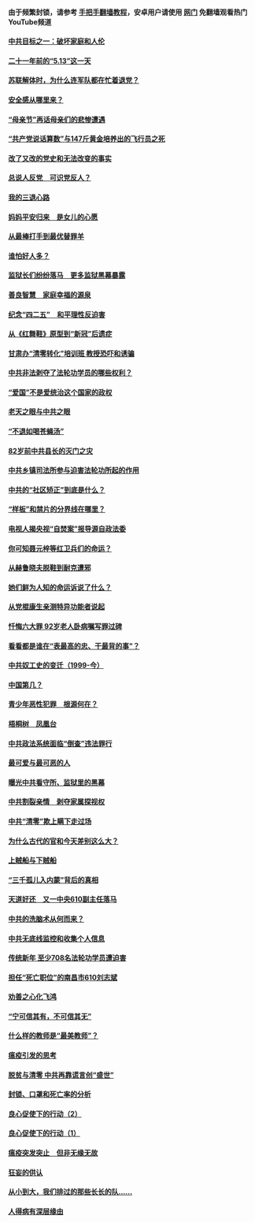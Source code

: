 #### 由于频繁封锁，请参考 [手把手翻墙教程](https://github.com/gfw-breaker/guides/wiki/)，安卓用户请使用 [网门](https://github.com/gfw-breaker/nogfw/blob/master/dl.md?t=05140801) 免翻墙观看热门YouTube频道 

#### [中共目标之一：破坏家庭和人伦](../pages/19/424454.md?t=05140801) 

#### [二十一年前的“5.13”这一天](../pages/19/424814.md?t=05140801) 

#### [苏联解体时，为什么连军队都在忙着退党？](../pages/19/424335.md?t=05140801) 

#### [安全感从哪里来？](../pages/19/424336.md?t=05140801) 

#### [“母亲节”再话母亲们的悲惨遭遇](../pages/19/424234.md?t=05140801) 

#### [“共产党说话算数”与147斤黄金培养出的飞行员之死](../pages/19/424115.md?t=05140801) 

#### [改了又改的党史和无法改变的事实](../pages/19/424037.md?t=05140801) 

#### [总说人反党　可识党反人？](../pages/19/423820.md?t=05140801) 

#### [我的三退心路](../pages/19/423876.md?t=05140801) 

#### [妈妈平安归来　是女儿的心愿](../pages/19/423947.md?t=05140801) 

#### [从最棒打手到最优替罪羊](../pages/19/423819.md?t=05140801) 

#### [谁怕好人多？](../pages/19/423774.md?t=05140801) 

#### [监狱长们纷纷落马　更多监狱黑幕暴露](../pages/19/423787.md?t=05140801) 

#### [善良智慧　家庭幸福的源泉](../pages/19/423632.md?t=05140801) 

#### [纪念“四二五”　和平理性反迫害](../pages/19/423660.md?t=05140801) 

#### [从《红舞鞋》原型到“新冠”后遗症](../pages/19/423509.md?t=05140801) 

#### [甘肃办“清零转化”培训班 教授恐吓和诱骗](../pages/19/423498.md?t=05140801) 

#### [中共非法剥夺了法轮功学员的哪些权利？](../pages/19/423392.md?t=05140801) 

#### [“爱国”不是爱统治这个国家的政权](../pages/19/423029.md?t=05140801) 

#### [老天之眼与中共之眼](../pages/19/423378.md?t=05140801) 

#### [“不退如喝苍蝇汤”](../pages/19/423287.md?t=05140801) 

#### [82岁前中共县长的灭门之灾](../pages/19/423055.md?t=05140801) 

#### [中共乡镇司法所参与迫害法轮功所起的作用](../pages/19/423064.md?t=05140801) 

#### [中共的“社区矫正”到底是什么？](../pages/19/422870.md?t=05140801) 

#### [“样板”和禁片的分界线在哪里？](../pages/19/422704.md?t=05140801) 

#### [电视人揭央视“自焚案”报导源自政法委](../pages/19/422770.md?t=05140801) 

#### [你可知聂元梓等红卫兵们的命运？](../pages/19/422848.md?t=05140801) 

#### [从赫鲁晓夫脱鞋到耐克遭邪](../pages/19/422826.md?t=05140801) 

#### [她们鲜为人知的命运诉说了什么？](../pages/19/422754.md?t=05140801) 

#### [从党棍康生亲测特异功能者说起](../pages/19/422657.md?t=05140801) 

#### [忏悔六大罪 92岁老人卧病嘱写罪过碑](../pages/19/422750.md?t=05140801) 

#### [看看都是谁在“表最高的忠、干最背的事”？](../pages/19/422703.md?t=05140801) 

#### [中共奴工史的变迁（1999-今）](../pages/19/422656.md?t=05140801) 

#### [中国第几？](../pages/19/422496.md?t=05140801) 

#### [青少年恶性犯罪　根源何在？](../pages/19/422449.md?t=05140801) 

#### [梧桐树　凤凰台](../pages/19/422442.md?t=05140801) 

#### [中共政法系统面临“倒查”违法罪行](../pages/19/422497.md?t=05140801) 

#### [最可爱与最可恶的人](../pages/19/422448.md?t=05140801) 

#### [曝光中共看守所、监狱里的黑幕](../pages/19/422390.md?t=05140801) 

#### [中共割裂亲情　剥夺家属探视权](../pages/19/422364.md?t=05140801) 

#### [中共“清零”欺上瞒下走过场](../pages/19/422306.md?t=05140801) 

#### [为什么古代的官和今天差别这么大？](../pages/19/422228.md?t=05140801) 

#### [上贼船与下贼船](../pages/19/422276.md?t=05140801) 

#### [“三千孤儿入内蒙”背后的真相](../pages/19/422229.md?t=05140801) 

#### [天道好还　又一中央610副主任落马](../pages/19/422155.md?t=05140801) 

#### [中共的洗脑术从何而来？](../pages/19/422154.md?t=05140801) 

#### [中共无底线监控和收集个人信息](../pages/19/422039.md?t=05140801) 

#### [传统新年 至少708名法轮功学员遭迫害](../pages/19/421946.md?t=05140801) 

#### [担任“死亡职位”的南昌市610刘志斌](../pages/19/421957.md?t=05140801) 

#### [劝善之心化飞鸿](../pages/19/421164.md?t=05140801) 

#### [“宁可信其有，不可信其无”](../pages/19/421691.md?t=05140801) 

#### [什么样的教师是“最美教师”？](../pages/19/421755.md?t=05140801) 

#### [瘟疫引发的思考](../pages/19/421594.md?t=05140801) 

#### [脱贫与清零 中共再靠谎言创“盛世”](../pages/19/421590.md?t=05140801) 

#### [封锁、口罩和死亡率的分析](../pages/19/421495.md?t=05140801) 

#### [良心促使下的行动（2）](../pages/19/421361.md?t=05140801) 

#### [良心促使下的行动（1）](../pages/19/421302.md?t=05140801) 

#### [瘟疫突发突止　但非无缘无故](../pages/19/421281.md?t=05140801) 

#### [狂妄的供认](../pages/19/421199.md?t=05140801) 

#### [从小到大，我们排过的那些长长的队……](../pages/19/421243.md?t=05140801) 

#### [人得病有深层缘由](../pages/19/420864.md?t=05140801) 

